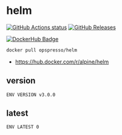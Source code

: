 # helm

[![GitHub Actions status](https://github.com/opspresso/helm/workflows/Build-Push/badge.svg)](https://github.com/opspresso/helm/actions)
[![GitHub Releases](https://img.shields.io/github/release/opspresso/helm.svg)](https://github.com/opspresso/helm/releases)

[![DockerHub Badge](http://dockeri.co/image/opspresso/helm)](https://hub.docker.com/r/opspresso/helm/)

```bash
docker pull opspresso/helm
```

* https://hub.docker.com/r/alpine/helm

## version

```
ENV VERSION v3.0.0
```

## latest

```
ENV LATEST 0
```
